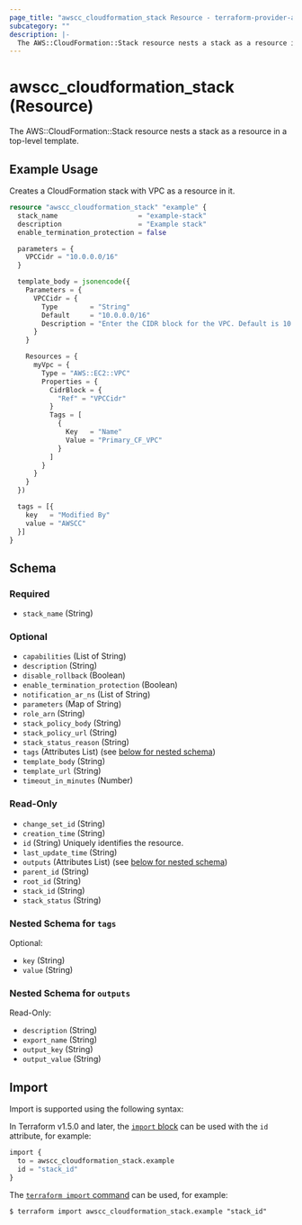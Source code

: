```yaml
---
page_title: "awscc_cloudformation_stack Resource - terraform-provider-awscc"
subcategory: ""
description: |-
  The AWS::CloudFormation::Stack resource nests a stack as a resource in a top-level template.
---
```


# awscc_cloudformation_stack (Resource)

The AWS::CloudFormation::Stack resource nests a stack as a resource in a top-level template.

## Example Usage

Creates a CloudFormation stack with VPC as a resource in it.

```terraform
resource "awscc_cloudformation_stack" "example" {
  stack_name                    = "example-stack"
  description                   = "Example stack"
  enable_termination_protection = false

  parameters = {
    VPCCidr = "10.0.0.0/16"
  }

  template_body = jsonencode({
    Parameters = {
      VPCCidr = {
        Type        = "String"
        Default     = "10.0.0.0/16"
        Description = "Enter the CIDR block for the VPC. Default is 10.0.0.0/16."
      }
    }

    Resources = {
      myVpc = {
        Type = "AWS::EC2::VPC"
        Properties = {
          CidrBlock = {
            "Ref" = "VPCCidr"
          }
          Tags = [
            {
              Key   = "Name"
              Value = "Primary_CF_VPC"
            }
          ]
        }
      }
    }
  })

  tags = [{
    key   = "Modified By"
    value = "AWSCC"
  }]
}
```

<!-- schema generated by tfplugindocs -->
## Schema

### Required

- `stack_name` (String)

### Optional

- `capabilities` (List of String)
- `description` (String)
- `disable_rollback` (Boolean)
- `enable_termination_protection` (Boolean)
- `notification_ar_ns` (List of String)
- `parameters` (Map of String)
- `role_arn` (String)
- `stack_policy_body` (String)
- `stack_policy_url` (String)
- `stack_status_reason` (String)
- `tags` (Attributes List) (see [below for nested schema](#nestedatt--tags))
- `template_body` (String)
- `template_url` (String)
- `timeout_in_minutes` (Number)

### Read-Only

- `change_set_id` (String)
- `creation_time` (String)
- `id` (String) Uniquely identifies the resource.
- `last_update_time` (String)
- `outputs` (Attributes List) (see [below for nested schema](#nestedatt--outputs))
- `parent_id` (String)
- `root_id` (String)
- `stack_id` (String)
- `stack_status` (String)

<a id="nestedatt--tags"></a>
### Nested Schema for `tags`

Optional:

- `key` (String)
- `value` (String)


<a id="nestedatt--outputs"></a>
### Nested Schema for `outputs`

Read-Only:

- `description` (String)
- `export_name` (String)
- `output_key` (String)
- `output_value` (String)

## Import

Import is supported using the following syntax:

In Terraform v1.5.0 and later, the [`import` block](https://developer.hashicorp.com/terraform/language/import) can be used with the `id` attribute, for example:

```terraform
import {
  to = awscc_cloudformation_stack.example
  id = "stack_id"
}
```

The [`terraform import` command](https://developer.hashicorp.com/terraform/cli/commands/import) can be used, for example:

```shell
$ terraform import awscc_cloudformation_stack.example "stack_id"
```
